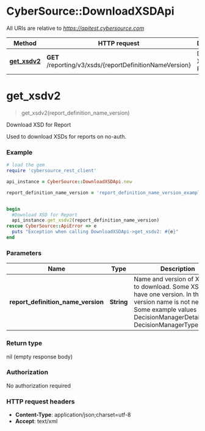 # CyberSource::DownloadXSDApi

All URIs are relative to *https://apitest.cybersource.com*

Method | HTTP request | Description
------------- | ------------- | -------------
[**get_xsdv2**](DownloadXSDApi.md#get_xsdv2) | **GET** /reporting/v3/xsds/{reportDefinitionNameVersion} | Download XSD for Report


# **get_xsdv2**
> get_xsdv2(report_definition_name_version)

Download XSD for Report

Used to download XSDs for reports on no-auth.

### Example
```ruby
# load the gem
require 'cybersource_rest_client'

api_instance = CyberSource::DownloadXSDApi.new

report_definition_name_version = 'report_definition_name_version_example' # String | Name and version of XSD file to download. Some XSDs only have one version. In that case version name is not needed. Some example values are DecisionManagerDetailReport, DecisionManagerTypes


begin
  #Download XSD for Report
  api_instance.get_xsdv2(report_definition_name_version)
rescue CyberSource::ApiError => e
  puts "Exception when calling DownloadXSDApi->get_xsdv2: #{e}"
end
```

### Parameters

Name | Type | Description  | Notes
------------- | ------------- | ------------- | -------------
 **report_definition_name_version** | **String**| Name and version of XSD file to download. Some XSDs only have one version. In that case version name is not needed. Some example values are DecisionManagerDetailReport, DecisionManagerTypes | 

### Return type

nil (empty response body)

### Authorization

No authorization required

### HTTP request headers

 - **Content-Type**: application/json;charset=utf-8
 - **Accept**: text/xml



